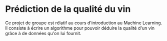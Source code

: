 # Prédiction de la qualité du vin

Ce projet de groupe est rélatif au cours d'introduction au Machine Learning. Il  consiste à écrire un algorithme pour pouvoir déduire la qualité d'un vin grâce à de données qu'on lui fournit.
